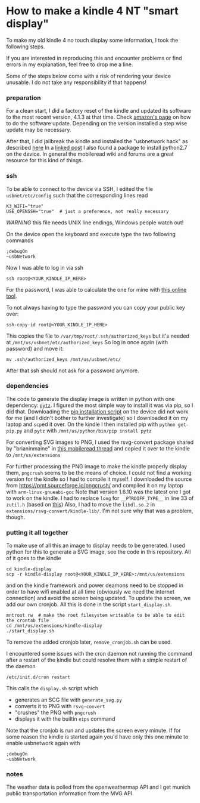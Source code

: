 # How to make a kindle 4 NT "smart display"

To make my old kindle 4 no touch display some information, I took the following steps.

If you are interested in reproducing this and encounter problems or find errors in my
explanation, feel free to drop me a line.

Some of the steps below come with a risk of rendering your device unusable.
I do not take any responsibility if that happens!

### preparation

For a clean start, I did a factory reset of the kindle and updated its software to the
most recent version, 4.1.3 at that time.
Check [amazon's page](https://www.amazon.de/gp/help/customer/display.html?nodeId=200774090)
on how to do the software update. Depending on the version installed a step wise update
may be necessary.

After that, I did jailbreak the kindle and installed the "usbnetwork hack" as described
[here](https://wiki.mobileread.com/wiki/Kindle4NTHacking)
In a [linked post](https://www.mobileread.com/forums/showthread.php?t=88004) I also found
a package to install python2.7 on the device.
In general the mobileread wiki and forums are a great resource for this kind of things.

### ssh

To be able to connect to the device via SSH, I edited the file `usbnet/etc/config` such that
the corresponding lines read

    K3_WIFI="true"
    USE_OPENSSH="true"  # just a preference, not really necessary

*WARNING* this file needs UNIX line endings, Windows people watch out!

On the device open the keyboard and execute type the two following commands
   
    ;debugOn
    ~usbNetwork

Now I was able to log in via ssh

    ssh root@<YOUR_KINDLE_IP_HERE>

For the password, I was able to calculate the one for mine with [this online tool](https://www.sven.de/kindle/).

To not always having to type the password you can copy your public key over:

    ssh-copy-id root@<YOUR_KINDLE_IP_HERE>

This copies the file to `/var/tmp/root/.ssh/authorized_keys` but it's needed at `/mnt/us/usbnet/etc/authorized_keys`
So log in once again (with password) and move it:

    mv .ssh/authorized_keys /mnt/us/usbnet/etc/

After that ssh should not ask for a password anymore.

### dependencies

The code to generate the display image is written in python with one dependency:
[`pytz`](https://pypi.org/project/pytz/).
I figured the most simple way to install it was via pip, so I did that.
Downloading the [pip installation script](https://bootstrap.pypa.io/get-pip.py)
on the device did not work for me (and I didn't bother to further investigate)
so I downloaded it on my laptop and `scp`ed it over.
On the kindle I then installed pip with `python get-pip.py` and `pytz` with
`/mnt/us/python/bin/pip install pytz`
    
For converting SVG images to PNG, I used the rsvg-convert package shared by "brianinmaine"
in [this mobileread thread](https://www.mobileread.com/forums/showthread.php?p=2743269)
and copied it over to the kindle to `/mnt/us/extensions`

For further processing the PNG image to make the kindle properly display them, `pngcrush`
seems to be the means of choice.
I could not find a working version for the kindle so I had to compile it myself.
I downloaded the source from https://pmt.sourceforge.io/pngcrush/ and compiled it on my laptop with `arm-linux-gnueabi-gcc`
Note that version 1.6.10 was the latest one I got to work on the kindle.
I had to replace `long` for `__PTRDIFF_TYPE__` in line 33 of `zutil.h` (based on [this](https://sourceforge.net/p/pmt/bugs/75/#4408))
Also, I had to move the `libdl.so.2` in `extensions/rsvg-convert/kindle-lib/`.
I'm not sure why that was a problem, though.

### putting it all together

To make use of all this an image to display needs to be generated.
I used python for this to generate a SVG image, see the code in this repository.
All of it goes to the kindle

    cd kindle-display
    scp -r kindle-display root@<YOUR_KINDLE_IP_HERE>:/mnt/us/extensions

and on the kindle framework and power deamons need to be stopped in order to
have wifi enabled at all time (obviously we need the internet connection) and
avoid the screen being updated. To update the screen, we add our own cronjob.
All this is done in the script `start_display.sh`.

    mntroot rw  # make the root filesystem writeable to be able to edit the crontab file
    cd /mnt/us/extensions/kindle-display
    ./start_display.sh

To remove the added cronjob later, `remove_cronjob.sh` can be used.

I encountered some issues with the cron daemon not running the command after a restart
of the kindle but could resolve them with a simple restart of the daemon

    /etc/init.d/cron restart

This calls the `display.sh` script which

* generates an SCG file with `generate_svg.py`
* converts it to PNG with `rsvg-convert`
* "crushes" the PNG with `pngcrush`
* displays it with the builtin `eips` command

Note that the cronjob is run and updates the screen every minute.
If for some reason the kindle is started again you'd have only this one minute to enable usbnetwork again with
    
    ;debugOn
    ~usbNetwork

### notes

The weather data is polled from the openweathermap API and I get munich public transportation information
from the MVG API.
